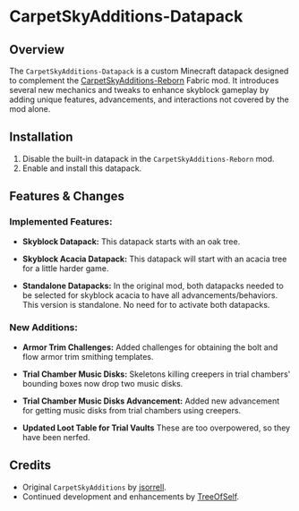 # CarpetSkyAdditions-Datapack

## Overview
The `CarpetSkyAdditions-Datapack` is a custom Minecraft datapack designed to complement the [CarpetSkyAdditions-Reborn](https://github.com/TreeOfSelf/CarpetSkyAdditions-Reborn) Fabric mod. It introduces several new mechanics and tweaks to enhance skyblock gameplay by adding unique features, advancements, and interactions not covered by the mod alone.

## Installation
1. Disable the built-in datapack in the `CarpetSkyAdditions-Reborn` mod.
2. Enable and install this datapack.

## Features & Changes

### Implemented Features:

- **Skyblock Datapack:** This datapack starts with an oak tree.

- **Skyblock Acacia Datapack:** This datapack will start with an acacia tree for a little harder game.

- **Standalone Datapacks:** In the original mod, both datapacks needed to be selected for skyblock acacia to have all advancements/behaviors. This version is standalone. No need for to activate both datapacks.

### New Additions:

- **Armor Trim Challenges:** Added challenges for obtaining the bolt and flow armor trim smithing templates.

- **Trial Chamber Music Disks:** Skeletons killing creepers in trial chambers' bounding boxes now drop two music disks.

- **Trial Chamber Music Disks Advancement:** Added new advancement for getting music disks from trial chambers using creepers.

- **Updated Loot Table for Trial Vaults** These are too overpowered, so they have been nerfed.

## Credits
- Original `CarpetSkyAdditions` by [jsorrell](https://github.com/jsorrell/CarpetSkyAdditions).
- Continued development and enhancements by [TreeOfSelf](https://github.com/TreeOfSelf/CarpetSkyAdditions-Reborn).
